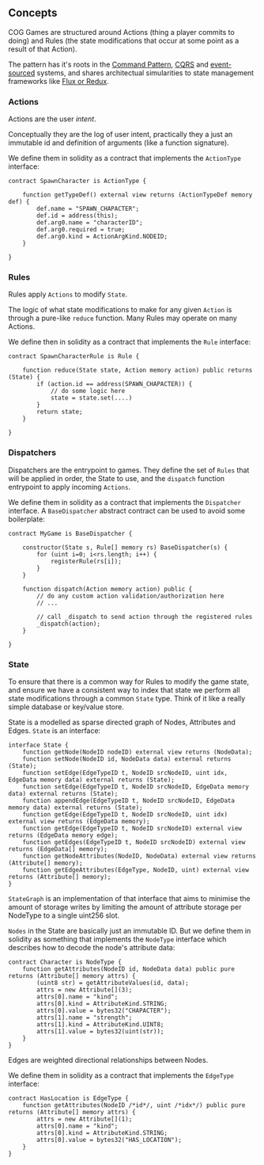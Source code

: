 


## Concepts

COG Games are structured around Actions (thing a player commits to doing) and
Rules (the state modifications that occur at some point as a result of that
Action).

The pattern has it's roots in the [Command Pattern](https://en.wikipedia.org/wiki/Command_pattern), [CQRS](https://en.wikipedia.org/wiki/Command%E2%80%93query_separation) and [event-sourced](https://www.confluent.io/blog/event-sourcing-cqrs-stream-processing-apache-kafka-whats-connection/)
systems, and shares architectual simularities to state management frameworks
like [Flux or Redux](https://redux.js.org/tutorials/essentials/part-1-overview-concepts).

### Actions

Actions are the user _intent_.

Conceptually they are the log of user intent, practically they a just an immutable id and definition of arguments (like a function signature).

We define them in solidity as a contract that implements the `ActionType` interface:

```solidity
contract SpawnCharacter is ActionType {

    function getTypeDef() external view returns (ActionTypeDef memory def) {
        def.name = "SPAWN_CHAPACTER";
        def.id = address(this);
        def.arg0.name = "characterID";
        def.arg0.required = true;
        def.arg0.kind = ActionArgKind.NODEID;
    }

}
```

### Rules

Rules apply `Actions` to modify `State`.

The logic of what state modifications to make for any given `Action` is through a pure-like `reduce` function. Many Rules may operate on many Actions.

We define then in solidity as a contract that implements the `Rule` interface:

```solidity
contract SpawnCharacterRule is Rule {

    function reduce(State state, Action memory action) public returns (State) {
        if (action.id == address(SPAWN_CHAPACTER)) {
            // do some logic here
            state = state.set(....)
        }
        return state;
    }

}

```

### Dispatchers

Dispatchers are the entrypoint to games. They define the set of `Rules` that will be applied in order, the State to use, and the `dispatch` function entrypoint to apply incoming `Actions`.

We define them in solidity as a contract that implements the `Dispatcher` interface. A `BaseDispatcher` abstract contract can be used to avoid some boilerplate:

```solidity
contract MyGame is BaseDispatcher {

    constructor(State s, Rule[] memory rs) BaseDispatcher(s) {
        for (uint i=0; i<rs.length; i++) {
            registerRule(rs[i]);
        }
    }

    function dispatch(Action memory action) public {
        // do any custom action validation/authorization here
        // ...

        // call _dispatch to send action through the registered rules
        _dispatch(action);
    }

}
```

### State

To ensure that there is a common way for Rules to modify the game state, and ensure we have a consistent way to index that state we perform all state modifications through a common `State` type. Think of it like a really simple database or key/value store.

State is a modelled as sparse directed graph of Nodes, Attributes and Edges. `State` is an interface:

```solidity
interface State {
    function getNode(NodeID nodeID) external view returns (NodeData);
    function setNode(NodeID id, NodeData data) external returns (State);
    function setEdge(EdgeTypeID t, NodeID srcNodeID, uint idx, EdgeData memory data) external returns (State);
    function setEdge(EdgeTypeID t, NodeID srcNodeID, EdgeData memory data) external returns (State);
    function appendEdge(EdgeTypeID t, NodeID srcNodeID, EdgeData memory data) external returns (State);
    function getEdge(EdgeTypeID t, NodeID srcNodeID, uint idx) external view returns (EdgeData memory);
    function getEdge(EdgeTypeID t, NodeID srcNodeID) external view returns (EdgeData memory edge);
    function getEdges(EdgeTypeID t, NodeID srcNodeID) external view returns (EdgeData[] memory);
    function getNodeAttributes(NodeID, NodeData) external view returns (Attribute[] memory);
    function getEdgeAttributes(EdgeType, NodeID, uint) external view returns (Attribute[] memory);
}
```

`StateGraph` is an implementation of that interface that aims to minimise the amount of storage writes by limiting the amount of attribute storage per NodeType to a single uint256 slot.

`Nodes` in the State are basically just an immutable ID. But we define them in solidity as something that implements the `NodeType` interface which describes how to decode the node's attribute data:

```solidity
contract Character is NodeType {
    function getAttributes(NodeID id, NodeData data) public pure returns (Attribute[] memory attrs) {
        (uint8 str) = getAttributeValues(id, data);
        attrs = new Attribute[](3);
        attrs[0].name = "kind";
        attrs[0].kind = AttributeKind.STRING;
        attrs[0].value = bytes32("CHAPACTER");
        attrs[1].name = "strength";
        attrs[1].kind = AttributeKind.UINT8;
        attrs[1].value = bytes32(uint(str));
    }
}
```

Edges are weighted directional relationships between Nodes.

We define them in solidity as a contract that implements the `EdgeType` interface:

```solidity
contract HasLocation is EdgeType {
    function getAttributes(NodeID /*id*/, uint /*idx*/) public pure returns (Attribute[] memory attrs) {
        attrs = new Attribute[](1);
        attrs[0].name = "kind";
        attrs[0].kind = AttributeKind.STRING;
        attrs[0].value = bytes32("HAS_LOCATION");
    }
}
```

